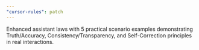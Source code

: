 ```yaml
---
"cursor-rules": patch
---
```


Enhanced assistant laws with 5 practical scenario examples demonstrating Truth/Accuracy, Consistency/Transparency, and Self-Correction principles in real interactions.


